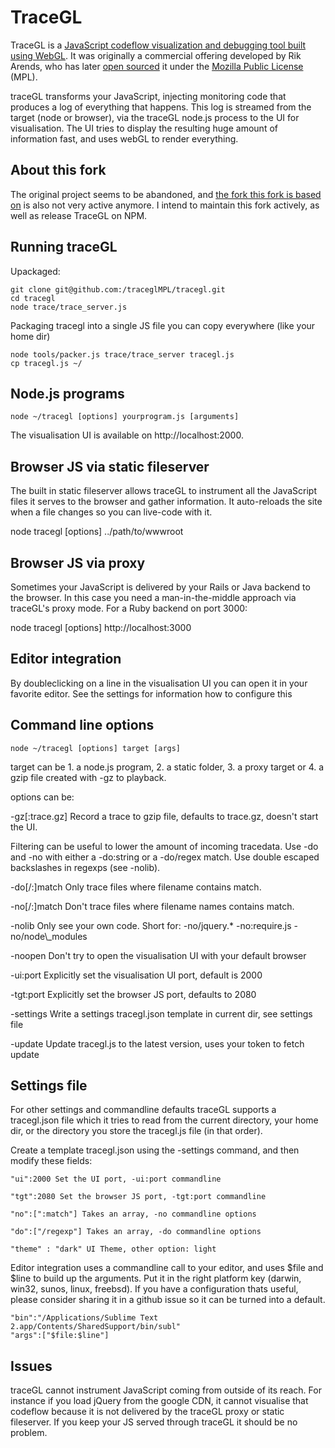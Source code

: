 # TraceGL

TraceGL is a [JavaScript codeflow visualization and debugging tool built using WebGL](http://badassjs.com/post/48702496345/tracegl-a-javascript-codeflow-visualization-and). It was originally a commercial offering developed by Rik Arends, who has later [open sourced](https://github.com/codegl/tracegl/issues/120) it under the [Mozilla Public License](https://www.mozilla.org/MPL/) (MPL).

traceGL transforms your JavaScript, injecting monitoring code that produces a log of everything that happens. This log is streamed from the target (node or browser), via the traceGL node.js process to the UI for visualisation. The UI tries to display the resulting huge amount of information fast, and uses webGL to render everything.

## About this fork
The original project seems to be abandoned, and [the fork this fork is based on](https://github.com/alessioalex/tracegl) is also not very active anymore. I intend to maintain this fork actively, as well as release TraceGL on NPM.

## Running traceGL

Upackaged:
```
git clone git@github.com:/traceglMPL/tracegl.git
cd tracegl
node trace/trace_server.js
```
Packaging tracegl into a single JS file you can copy everywhere (like your home dir)
```
node tools/packer.js trace/trace_server tracegl.js
cp tracegl.js ~/
````

## Node.js programs

````
node ~/tracegl [options] yourprogram.js [arguments]
````
The visualisation UI is available on http://localhost:2000.

## Browser JS via static fileserver

The built in static fileserver allows traceGL to instrument all the JavaScript files it serves to the browser and gather information. It auto-reloads the site when a file changes so you can live-code with it.

node tracegl [options] ../path/to/wwwroot

## Browser JS via proxy

Sometimes your JavaScript is delivered by your Rails or Java backend to the browser. In this case you need a man-in-the-middle approach via traceGL's proxy mode. For a Ruby backend on port 3000:

node tracegl [options] http://localhost:3000

## Editor integration

By doubleclicking on a line in the visualisation UI you can open it in your favorite editor. See the settings for information how to configure this

## Command line options

```
node ~/tracegl [options] target [args]
```
target can be 1. a node.js program, 2. a static folder, 3. a proxy target or 4. a gzip file created with -gz to playback.

options can be:

-gz[:trace.gz] Record a trace to gzip file, defaults to trace.gz, doesn't start the UI.

Filtering can be useful to lower the amount of incoming tracedata. Use -do and -no with either a -do:string or a
-do/regex match. Use double escaped backslashes in regexps (see -nolib).

-do[/:]match Only trace files where filename contains match.

-no[/:]match Don't trace files where filename names contains match.

-nolib Only see your own code. Short for: -no/jquery.* -no:require.js -no/node\\_modules

-noopen Don't try to open the visualisation UI with your default browser

-ui:port Explicitly set the visualisation UI port, default is 2000

-tgt:port Explicitly set the browser JS port, defaults to 2080

-settings Write a settings tracegl.json template in current dir, see settings file

-update Update tracegl.js to the latest version, uses your token to fetch update

## Settings file

For other settings and commandline defaults traceGL supports a tracegl.json file which it tries to read from the current directory, your home dir, or the directory you store the tracegl.js file (in that order).

Create a template tracegl.json using the -settings command, and then modify these fields:

```
"ui":2000 Set the UI port, -ui:port commandline
```
```
"tgt":2080 Set the browser JS port, -tgt:port commandline
```
```
"no":[":match"] Takes an array, -no commandline options
```
```
"do":["/regexp"] Takes an array, -do commandline options
```
```
"theme" : "dark" UI Theme, other option: light
```
Editor integration uses a commandline call to your editor, and uses $file and $line to build up the arguments. Put it in the right platform key (darwin, win32, sunos, linux, freebsd). If you have a configuration thats useful, please consider sharing it in a github issue so it can be turned into a default.
```
"bin":"/Applications/Sublime Text 2.app/Contents/SharedSupport/bin/subl"
"args":["$file:$line"]
```

## Issues

traceGL cannot instrument JavaScript coming from outside of its reach. For instance if you load jQuery from the google CDN, it cannot visualise that codeflow because it is not delivered by the traceGL proxy or static fileserver. If you keep your JS served through traceGL it should be no problem.
